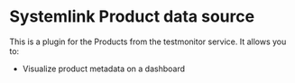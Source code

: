 # Systemlink Product data source

This is a plugin for the Products from the testmonitor service. It allows you to:

- Visualize product metadata on a dashboard 
